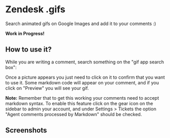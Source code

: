 # Zendesk .gifs

Search animated gifs on Google Images and add it to your comments :)

**Work in Progress!**

## How to use it?
While you are writing a comment, search something on the "gif app search box":

Once a picture appears you just need to click on it to confirm that you want to use it. Some markdown code will appear on your comment, and if you click on "Preview" you will see your gif.

**Note:** Remember that to get this working your comments need to accept markdown syntax. To enable this feature click on the gear icon on the sidebar to admin your account, and under Settings > Tickets the option "Agent comments processed by Markdown" should be checked.

## Screenshots
